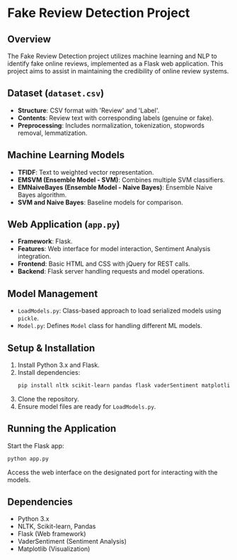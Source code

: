 # Fake Review Detection Project

## Overview
The Fake Review Detection project utilizes machine learning and NLP to identify fake online reviews, implemented as a Flask web application. This project aims to assist in maintaining the credibility of online review systems.

## Dataset (`dataset.csv`)
- **Structure**: CSV format with 'Review' and 'Label'.
- **Contents**: Review text with corresponding labels (genuine or fake).
- **Preprocessing**: Includes normalization, tokenization, stopwords removal, lemmatization.

## Machine Learning Models
- **TFIDF**: Text to weighted vector representation.
- **EMSVM (Ensemble Model - SVM)**: Combines multiple SVM classifiers.
- **EMNaiveBayes (Ensemble Model - Naive Bayes)**: Ensemble Naive Bayes algorithm.
- **SVM and Naive Bayes**: Baseline models for comparison.

## Web Application (`app.py`)
- **Framework**: Flask.
- **Features**: Web interface for model interaction, Sentiment Analysis integration.
- **Frontend**: Basic HTML and CSS with jQuery for REST calls.
- **Backend**: Flask server handling requests and model operations.

## Model Management
- `LoadModels.py`: Class-based approach to load serialized models using `pickle`.
- `Model.py`: Defines `Model` class for handling different ML models.

## Setup & Installation
1. Install Python 3.x and Flask.
2. Install dependencies:
   ```bash
   pip install nltk scikit-learn pandas flask vaderSentiment matplotlib
   ```
3. Clone the repository.
4. Ensure model files are ready for `LoadModels.py`.

## Running the Application
Start the Flask app:
```bash
python app.py
```
Access the web interface on the designated port for interacting with the models.

## Dependencies
- Python 3.x
- NLTK, Scikit-learn, Pandas
- Flask (Web framework)
- VaderSentiment (Sentiment Analysis)
- Matplotlib (Visualization)
